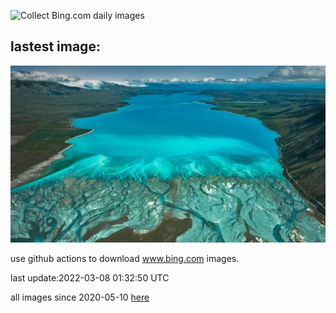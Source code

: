 ![Collect Bing.com daily images](https://github.com/counter2015/bing-daily-images/workflows/Collect%20Bing.com%20daily%20images/badge.svg)
## lastest image:
![](images/NZTekapo.jpg)

use github actions to download www.bing.com images.

last update:2022-03-08 01:32:50 UTC

all images since 2020-05-10 [here](https://github.com/counter2015/bing-daily-images/tree/master/images) 
